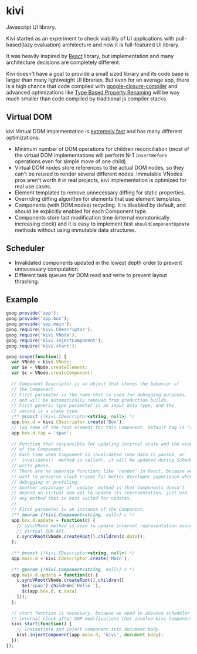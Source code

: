 # kivi

Javascript UI library.
 
Kivi started as an experiment to check viability of UI applications with
pull-based(lazy evaluation) architecture and now it is full-featured UI
library.

It was heavily inspired by [React](https://facebook.github.io/react/)
library, but implementation and many architecture decisions are completely
different.

Kivi doesn't have a goal to provide a small sized library and its code base
is larger than many lightweight UI libraries. But even for an average app,
there is a high chance that code compiled with 
[google-closure-compiler](https://github.com/google/closure-compiler)
and advanced optimizations like
[Type Based Property Renaming](https://github.com/google/closure-compiler/wiki/Type-Based-Property-Renaming)
will be way much smaller than code compiled by traditional js compiler
stacks.

## Virtual DOM

kivi Virtual DOM implementation is
[extremely fast](https://localvoid.github.io/uibench/) and has many
different optimizations:

- Minimum number of DOM operations for children reconciliation (most of the
  virtual DOM implementations will perform N-1 `insertBefore` operations even
  for simple move of one child).
- Virtual DOM nodes store references to the actual DOM nodes, so they can't
  be reused to render several different nodes. Immutable VNodes pros aren't
  worth it in real projects, kivi implementation is optimized for real use
  cases.
- Element templates to remove unnecessary diffing for static properties.
- Overriding diffing algorithm for elements that use element templates.
- Components (with DOM nodes) recycling. It is disabled by default, and
  should be explicitly enabled for each Component type.
- Components store last modification time (internal monotonically increasing
  clock) and it is easy to implement fast `shouldComponentUpdate` methods
  without using immutable data structures.

## Scheduler

- Invalidated components updated in the lowest depth order to prevent
  unnecessary computation.
- Different task queues for DOM read and write to prevent layout thrashing.

## Example

```js
goog.provide('app');
goog.provide('app.box');
goog.provide('app.main');
goog.require('kivi.CDescriptor');
goog.require('kivi.VNode');
goog.require('kivi.injectComponent');
goog.require('kivi.start');

goog.scope(function() {
  var VNode = kivi.VNode;
  var $e = VNode.createElement;
  var $c = VNode.createComponent;
  
  // Component Descriptor is an object that stores the behavior of
  // the Component.
  // First parameter is the name that is used for debugging purposes,
  // and will be automatically removed from production builds.
  // First generic type parameter is an input data type, and the
  // second is a state type.
  /** @const {!kivi.CDescriptor<string, null>} */
  app.box.d = kivi.CDescriptor.create('Box');
  // Tag name of the root element for this Component. Default tag is 'div'.
  app.box.d.tag = 'span';
  
  // Function that responsible for updating internal state and the view
  // of the Component.
  // Each time when Component is invalidated (new data is passed, or
  // `invalidate()` method is called), it will be updated during Scheduler
  // write phase.
  // There are no separate functions like `render` in React, because we
  // want to preserve stack traces for better developer experience when
  // debugging or profiling.
  // Another advantage of `update` method is that Components doesn't
  // depend on virtual dom api to update its representation, just use
  // any method that is best suited for updates.
  //
  // First parameter is an instance of the Component.
  /** @param {!kivi.Component<string, null>} c */
  app.box.d.update = function(c) {
    // syncVRoot method is used to update internal representation using
    // Virtual DOM API.
    c.syncVRoot(VNode.createRoot().children(c.data));
  };
  
  /** @const {!kivi.CDescriptor<string, null>} */
  app.main.d = kivi.CDescriptor.create('Main');
  
  /** @param {!kivi.Component<string, null>} c */
  app.main.d.update = function(c) {
    c.syncVRoot(VNode.createRoot().children([
      $e('span').children('Hello '),
      $c(app.box.d, c.data)
    ]));
  };
  
  // start function is necessary, because we need to advance scheduler
  // internal clock after DOM modifications that involve kivi Components.
  kivi.start(function() {
    // Instantiate and inject component into document body.
    kivi.injectComponent(app.main.d, 'kivi', document.body);
  });
});
```
